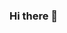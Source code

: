 ### Hi there 👋

<!--
**bugrahankaramollaoglu/bugrahankaramollaoglu** is a ✨ _special_ ✨ repository because its `README.md` (this file) appears on your GitHub profile.

[![Anurag's GitHub stats](https://github-readme-stats.vercel.app/api?username=bugrahankaramollaoglu)](https://github.com/anuraghazra/github-readme-stats)
